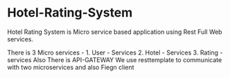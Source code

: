 # Hotel-Rating-System

Hotel Rating System is Micro service based application using Rest Full Web services.

There is 3 Micro services - 1. User - Services 2. Hotel - Services 3. Rating - services
Also There is API-GATEWAY
We use resttemplate to communicate with two microservices and also Fiegn client
